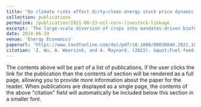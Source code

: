 ```yaml
---
title: "Do climate risks affect dirty–clean energy stock price dynamic correlations?"
collection: publications
permalink: /publication/2021-08-23-oil-corn-livestock-linkage
excerpt: 'The large-scale diversion of crops into mandates-driven biofuels since early 2000s, has raised concerns about impacts of biofuel policies on food prices. This study examines crude oil-corn-livestock dynamic linkages from January 1987 until December 2019 in Ontario, Canada. A significant structural break is identified in March 2011 as biofuel policy impacts become fully implemented and splits the three-decade period into pre- and post-break sub-periods. A nonlinear autoregressive distributed lag (NARDL) approach is employed since it allows prices to be tied by asymmetric relationships both in the short- and long-run. The NARDL model bounds test results indicate that crude oil and corn prices have a long-run connection with livestock prices in both sub-periods. In the post-break period, corn price has an asymmetric effect on cattle price in the long-run, with negative shocks in the corn price leading to a greater intensity on the cattle price than positive shocks. The presence of short-run asymmetry is evident in the impacts of crude oil price on both cattle and hog prices. However, the above asymmetric effect is insignificant in the pre-break period.'
date: 2024-06-19
venue: 'Energy Economics'
paperurl: 'https://www.tandfonline.com/doi/pdf/10.1080/00036846.2021.1965082'
citation: 'Z. Wu, A. Weersink, and A. Maynard. (2022). &quot;Fuel-feed-livestock price linkages under structural changes.&quot; <i>Applied Economics</i>. 54(2): 206-223.'
---
```


The contents above will be part of a list of publications, if the user clicks the link for the publication than the contents of section will be rendered as a full page, allowing you to provide more information about the paper for the reader. When publications are displayed as a single page, the contents of the above "citation" field will automatically be included below this section in a smaller font.
